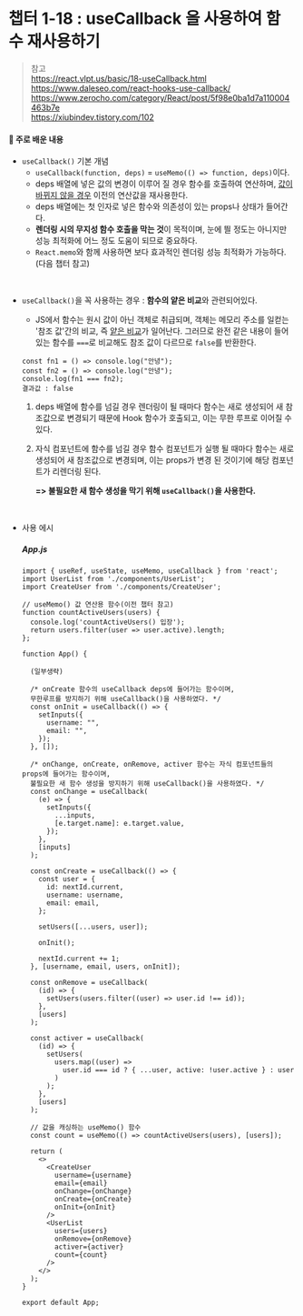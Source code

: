 # 챕터 1-18 : useCallback 을 사용하여 함수 재사용하기

> 참고 <br> https://react.vlpt.us/basic/18-useCallback.html <br> https://www.daleseo.com/react-hooks-use-callback/ <br> https://www.zerocho.com/category/React/post/5f98e0ba1d7a110004463b7e <br> https://xiubindev.tistory.com/102

#### 📕 주로 배운 내용

- `useCallback()` 기본 개념
  - `useCallback(function, deps)` = `useMemo(() => function, deps)`이다.
  - deps 배열에 넣은 값의 변경이 이루어 질 경우 함수를 호출하여 연산하며, <u>값이 바뀌지 않을 경우</u> 이전의 연산값을 재사용한다.
  - deps 배열에는 첫 인자로 넣은 함수와 의존성이 있는 props나 상태가 들어간다.
  - **렌더링 시의 무지성 함수 호출을 막는 것**이 목적이며, 눈에 띌 정도는 아니지만 성능 최적화에 어느 정도 도움이 되므로 중요하다.
  - `React.memo`와 함께 사용하면 보다 효과적인 렌더링 성능 최적화가 가능하다. (다음 챕터 참고)

<br>

- `useCallback()`을 꼭 사용하는 경우 : **함수의 얕은 비교**와 관련되어있다.

  - JS에서 함수는 원시 값이 아닌 객체로 취급되며, 객체는 메모리 주소를 일컫는 '참조 값'간의 비교, 즉 <u>얕은 비교</u>가 일어난다. 그러므로 완전 같은 내용이 들어있는 함수를 `===`로 비교해도 참조 값이 다르므로 `false`를 반환한다.

  ```{.javascript}
  const fn1 = () => console.log("안녕");
  const fn2 = () => console.log("안녕");
  console.log(fn1 === fn2);
  결과값 : false
  ```

  1. deps 배열에 함수를 넘길 경우
     렌더링이 될 때마다 함수는 새로 생성되어 새 참조값으로 변경되기 때문에 Hook 함수가 호출되고, 이는 무한 루프로 이어질 수 있다.
  2. 자식 컴포넌트에 함수를 넘길 경우
     함수 컴포넌트가 실행 될 때마다 함수는 새로 생성되어 새 참조값으로 변경되며, 이는 props가 변경 된 것이기에 해당 컴포넌트가 리렌더링 된다.

     **=> 불필요한 새 함수 생성을 막기 위해 `useCallback()`을 사용한다.**

<br>

- 사용 에시

  ##### App.js

  ```{.javascript}
  import { useRef, useState, useMemo, useCallback } from 'react';
  import UserList from './components/UserList';
  import CreateUser from './components/CreateUser';

  // useMemo() 값 연산용 함수(이전 챕터 참고)
  function countActiveUsers(users) {
    console.log('countActiveUsers() 입장');
    return users.filter(user => user.active).length;
  };

  function App() {

    (일부생략)

    /* onCreate 함수의 useCallback deps에 들어가는 함수이며,
    무한루프를 방지하기 위해 useCallback()을 사용하였다. */
    const onInit = useCallback(() => {
      setInputs({
        username: "",
        email: "",
      });
    }, []);

    /* onChange, onCreate, onRemove, activer 함수는 자식 컴포넌트들의 props에 들어가는 함수이며,
    불필요한 새 함수 생성을 방지하기 위해 useCallback()을 사용하였다. */
    const onChange = useCallback(
      (e) => {
        setInputs({
          ...inputs,
          [e.target.name]: e.target.value,
        });
      },
      [inputs]
    );

    const onCreate = useCallback(() => {
      const user = {
        id: nextId.current,
        username: username,
        email: email,
      };

      setUsers([...users, user]);

      onInit();

      nextId.current += 1;
    }, [username, email, users, onInit]);

    const onRemove = useCallback(
      (id) => {
        setUsers(users.filter((user) => user.id !== id));
      },
      [users]
    );

    const activer = useCallback(
      (id) => {
        setUsers(
          users.map((user) =>
            user.id === id ? { ...user, active: !user.active } : user
          )
        );
      },
      [users]
    );

    // 값을 캐싱하는 useMemo() 함수
    const count = useMemo(() => countActiveUsers(users), [users]);

    return (
      <>
        <CreateUser
          username={username}
          email={email}
          onChange={onChange}
          onCreate={onCreate}
          onInit={onInit}
        />
        <UserList
          users={users}
          onRemove={onRemove}
          activer={activer}
          count={count}
        />
      </>
    );
  }

  export default App;
  ```
